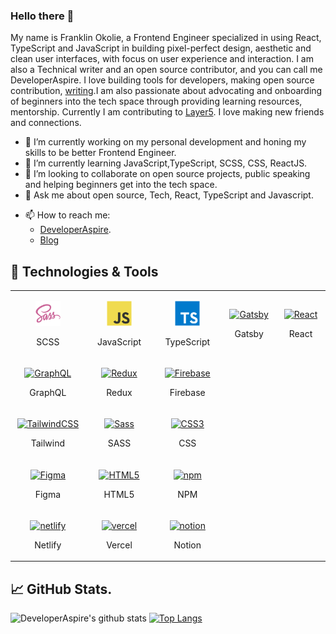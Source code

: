 ### Hello there 👋

My name is Franklin Okolie, a Frontend Engineer specialized in using React, TypeScript and JavaScript in building pixel-perfect design, aesthetic and clean user interfaces, with focus on user experience and interaction. I am also a Technical writer and an open source contributor, and you can call me DeveloperAspire. I love building tools for developers, making open source contribution, [writing](https://hashnode.com/@Franklin86).I am also passionate about advocating and onboarding of beginners into the tech space through providing learning resources, mentorship. Currently I am contributing to [Layer5](https://github.com/layer5io). I love making new friends and connections.




- 🔭 I’m currently working on my personal development and honing my skills to be better Frontend Engineer.
- 🌱 I’m currently learning JavaScript,TypeScript, SCSS, CSS, ReactJS.
- 👯 I’m looking to collaborate on open source projects, public speaking and helping beginners get into the tech space.
- 💬 Ask me about open source, Tech, React, TypeScript and Javascript.
<!-- - 😄 Pronouns: He/Him. -->
- 📫 How to reach me: 
     * [DeveloperAspire](https://twitter.com/DeveloperAspire).
     * [Blog](https://hashnode.com/Franklin86)

<!--
## 🔧 Technologies & Tools

![](https://img.shields.io/badge/OS-Linux-informational??style=plastic&logo=linux&logoColor=white&color=tokyonight)
![](https://img.shields.io/badge/Code-JavaScript-informational?style=flat&logo=javascript&logoColor=white&color=tokyonight)
![](https://img.shields.io/badge/Shell-Bash-informational?style=flat&logo=gnu-bash&logoColor=white&color=tokyonight)
![](https://img.shields.io/badge/Cloud-Digital_Ocean-informational?style=flat&logo=digitalocean&logoColor=white&color=tokyonight)

-->
## 🔧 Technologies & Tools

<!-- ![HTML5](https://img.shields.io/badge/-HTML5-%23E44D27?style=for-the-badge&logo=html5&logoColor=ffffff)
![CSS3](https://img.shields.io/badge/-CSS3-%231572B6?style=for-the-badge&logo=css3)
![Sass](https://img.shields.io/badge/-Sass-%23CC6699?style=for-the-badge&logo=sass&logoColor=ffffff)
![Tailwind CSS](https://img.shields.io/badge/Tailwind_CSS-38B2AC?style=for-the-badge&logo=tailwind-css&logoColor=white)
![JavaScript](https://img.shields.io/badge/-JavaScript-%23F7DF1C?style=for-the-badge&logo=javascript&logoColor=000000&labelColor=%23F7DF1C&color=%23FFCE5A)
![TypeScript](https://img.shields.io/badge/-TypeScript-%231572B6?style=for-the-badge&logo=typescript&logoColor=ffffff)
![React](https://img.shields.io/badge/-React-61DAFB?style=for-the-badge&logo=react&logoColor=ffffff)
![Next](https://img.shields.io/badge/-Next-61DAFB?style=for-the-badge&logo=next&logoColor=ffffff)
<br>
![Git](https://img.shields.io/badge/-Git-%23F05032?style=for-the-badge&logo=git&logoColor=%23ffffff)
![Firebase](https://img.shields.io/badge/-Firebase-FFCA28?style=for-the-badge&logo=firebase&logoColor=ffffff) -->




<table>
  <tr>
      <td width="333px">
      <p align="center">
        <a href="https://sass-lang.com/" target="_blank" rel="noreferrer">
          <img src="https://github.com/devicons/devicon/blob/master/icons/sass/sass-original.svg" width="40" height="40" alt="SASS" />
        </a>
        <p align="center">SCSS</p>
      </p>
    </td>
      <td width="333px">
      <p align="center">
        <a href="https://developer.mozilla.org/en-US/docs/Web/JavaScript" target="_blank" rel="noreferrer">
          <img src="https://github.com/devicons/devicon/blob/master/icons/javascript/javascript-original.svg" width="40" height="40" alt="JavaScript" />
        </a>
        <p align="center">JavaScript</p>
      </p>
    </td>
    <td width="333px">
      <p align="center">
        <a href="https://www.typescriptlang.org/" target="_blank" rel="noreferrer">
          <img src="https://github.com/devicons/devicon/blob/master/icons/typescript/typescript-original.svg" width="40" height="40" alt="TypeScript" />
        </a>
        <p align="center">TypeScript</p>
      </p>
    </td>
    <td width="333px">
      <p align="center">
        <a href="https://www.gatsbyjs.com/" target="_blank" rel="noreferrer"><img src="https://raw.githubusercontent.com/danielcranney/readme-generator/main/public/icons/skills/gatsby-colored.svg" width="40" height="40" alt="Gatsby" /></a>
        <p align="center">Gatsby</p>
      </p>
    </td>
    <td width="333px">
    <p align="center">
        <a href="https://reactjs.org/" target="_blank" rel="noreferrer">
          <img src="https://raw.githubusercontent.com/danielcranney/readme-generator/main/public/icons/skills/react-colored.svg" width="40" height="40" alt="React" />
        </a>
        <p align="center">React</p>
      </p>
     </td>
  </tr>
  <tr>
    <td width="333px">
      <p align="center">
        <a href="https://graphql.org/" target="_blank" rel="noreferrer"><img src="https://raw.githubusercontent.com/danielcranney/readme-generator/main/public/icons/skills/graphql-colored.svg" width="40" height="40" alt="GraphQL" /></a>
        <p align="center">GraphQL</p>
      </p>
    </td>
    <td width="333px">
      <p align="center">
        <a href="https://redux.js.org/" target="_blank" rel="noreferrer">
          <img src="https://raw.githubusercontent.com/danielcranney/readme-generator/main/public/icons/skills/redux-colored.svg" width="40" height="40" alt="Redux" />
      </a>
        <p align="center">Redux</p>
      </p>
    </td>
    <td width="333px">
      <p align="center">
          <a href="https://firebase.google.com/" target="_blank" rel="noreferrer">
          <img src="https://raw.githubusercontent.com/danielcranney/readme-generator/main/public/icons/skills/firebase-colored.svg" width="40" height="40" alt="Firebase" />
          </a>
        <p align="center">Firebase</p>
      </p>
    </td>
  </tr>

  <tr>
    <td width="333px">
      <p align="center">
        <a href="https://tailwindcss.com/" target="_blank" rel="noreferrer">
          <img src="https://raw.githubusercontent.com/danielcranney/readme-generator/main/public/icons/skills/tailwindcss-colored.svg" width="40" height="40" alt="TailwindCSS" />
        </a>
        <p align="center">Tailwind</p>
      </p>
    </td>
   <td width="333px">
      <p align="center">
        <a href="https://sass-lang.com/" target="_blank" rel="noreferrer">
          <img src="https://raw.githubusercontent.com/danielcranney/readme-generator/main/public/icons/skills/sass-colored.svg" width="40" height="40" alt="Sass" />
      </a>
        <p align="center">SASS</p>
      </p>
    </td>
    <td width="333px">
      <p align="center">
        <a href="https://www.w3.org/TR/CSS/#css" target="_blank" rel="noreferrer">
          <img src="https://raw.githubusercontent.com/danielcranney/readme-generator/main/public/icons/skills/css3-colored.svg" width="40" height="40" alt="CSS3" />
      </a>
        <p align="center">CSS</p>
      </p>
    </td>
  </tr>

  <tr>
     <td width="333px">
      <p align="center">
        <a href="https://www.figma.com/" target="_blank" rel="noreferrer">
          <img src="https://raw.githubusercontent.com/danielcranney/readme-generator/main/public/icons/skills/figma-colored.svg" width="40" height="40" alt="Figma" />
        </a>
        <p align="center">Figma</p>
      </p>
    </td>
    <td width="333px">
       <p align="center">
        <a href="https://developer.mozilla.org/en-US/docs/Glossary/HTML5" target="_blank" rel="noreferrer">
          <img src="https://raw.githubusercontent.com/danielcranney/readme-generator/main/public/icons/skills/html5-colored.svg" width="40" height="40" alt="HTML5" />
        </a>
        <p align="center">HTML5</p>
    </td>
    <td width="333px">
    <p align="center">
        <a href="https://npmjs.org/" target="_blank" rel="noreferrer" >
          <img src="https://img.shields.io/badge/NPM-%23000000.svg?style=for-the-badge&logo=npm&logoColor=white" height="40" alt="npm"/>
        </a>
        <p align="center">NPM</p>
    </td>
  </tr>
  <tr>
    <td width="333px">
    <p align="center">
        <a href="https://netlify.app/" target="_blank" rel="noreferrer" >
          <img src="https://img.shields.io/badge/netlify-%23000000.svg?style=for-the-badge&logo=netlify&logoColor=#00C7B7" height="40" alt="netlify"/>
        </a>
        <p align="center">Netlify</p>
    </td>
    <td width="333px">
    <p align="center">
        <a href="https://vercel.com/" target="_blank" rel="noreferrer" >
          <img src="https://img.shields.io/badge/vercel-%23000000.svg?style=for-the-badge&logo=vercel&logoColor=white" height="40" alt="vercel"/>
        </a>
        <p align="center">Vercel</p>
    </td>
    <td width="333px">
    <p align="center">
        <a href="https://www.notion.so/" target="_blank" rel="noreferrer" >
          <img src="https://img.shields.io/badge/Notion-%23000000.svg?style=for-the-badge&logo=notion&logoColor=white" height="40" alt="notion"/>
        </a>
        <p align="center">Notion</p>
    </td>
  </tr>
</table>

<!-- <img src="https://github.com/devicons/devicon/blob/master/icons/html5/html5-original.svg" alt="HTML" width="50" height="50"/>    <img src="https://github.com/devicons/devicon/blob/master/icons/css3/css3-plain-wordmark.svg" alt="CSS" width="50" height="50"/>   <img src="https://github.com/devicons/devicon/blob/master/icons/sass/sass-original.svg" alt="sass" width="50" height="50"/>   <img src="https://github.com/devicons/devicon/blob/master/icons/javascript/javascript-original.svg" alt="JavaScript" width="50" height="50"/>  <img src="https://github.com/devicons/devicon/blob/master/icons/typescript/typescript-original.svg" alt="TypeScript" width="50" height="50"/>  <img src="https://cdn.worldvectorlogo.com/logos/tailwindcss.svg" alt="TailwindCSS" width="50" height="50"/>        <img src="https://github.com/devicons/devicon/blob/master/icons/vuejs/vuejs-original-wordmark.svg" alt="VueJS" width="50" height="50"/>  <img src="https://github.com/devicons/devicon/blob/master/icons/react/react-original.svg" alt="ReactJS" width="50" height="50"/>    <img src="https://github.com/devicons/devicon/blob/master/icons/nextjs/nextjs-original-wordmark.svg" alt="NextJS" width="50" height="50"/>   <img src="https://github.com/devicons/devicon/blob/master/icons/git/git-original-wordmark.svg" alt="Git" width="50" height="50"/>     <img src="https://github.com/devicons/devicon/blob/master/icons/npm/npm-original-wordmark.svg" alt="npm" width="50" height="50"/> <img src="https://github.com/devicons/devicon/blob/master/icons/yarn/yarn-original-wordmark.svg" alt="yarn" width="50" height="50"/>    <img src="https://github.com/devicons/devicon/blob/master/icons/go/go-original.svg" alt="npm" width="50" height="50"/>   <img src="https://github.com/devicons/devicon/blob/master/icons/graphql/graphql-plain-wordmark.svg" alt="graphql" width="50" height="50"/> 
 <img src="https://github.com/devicons/devicon/blob/master/icons/redux/redux-original.svg" alt="redux" width="50" height="50"/>   <img src="https://github.com/devicons/devicon/blob/master/icons/storybook/storybook-original.svg" alt="storybook" width="50" height="50"/>  -->

## &#x1f4c8; GitHub Stats.

![DeveloperAspire's github stats](https://github-readme-stats.vercel.app/api?username=DeveloperAspire&show_icons=true&title_color=f4f4f4&&icon_color=00d8fd&bg_color=0A1A2F&text_color=a3a8c3)
[![Top Langs](https://github-readme-stats.vercel.app/api/top-langs/?username=DeveloperAspire&layout=compact&theme=radical)](https://github.com/DeveloperAspire)




<!--
![trophy](https://github-profile-trophy.vercel.app/?username=DeveloperAspire)
**DeveloperAspire/DeveloperAspire** is a ✨ _special_ ✨ repository because its `README.md` (this file) appears on your GitHub profile.



Here are some ideas to get you started:

- 🔭 I’m currently working on ...
- 🌱 I’m currently learning ...
- 👯 I’m looking to collaborate on ...
- 🤔 I’m looking for help with ...
- 💬 Ask me about ...
- 📫 How to reach me: ...
- 😄 Pronouns: ...
- ⚡ Fun fact: ...
-->











<!--
**DeveloperAspire/DeveloperAspire** is a ✨ _special_ ✨ repository because its `README.md` (this file) appears on your GitHub profile.

Here are some ideas to get you started:

- 🔭 I’m currently working on ...
- 🌱 I’m currently learning ...
- 👯 I’m looking to collaborate on ...
- 🤔 I’m looking for help with ...
- 💬 Ask me about ...
- 📫 How to reach me: ...
- 😄 Pronouns: ...
- ⚡ Fun fact: ...
-->
